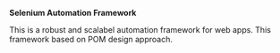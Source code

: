 **Selenium Automation Framework**

This is a robust and scalabel automation framework for web apps. This framework based on POM design approach.
